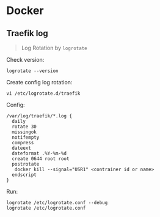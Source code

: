 # Docker  
  
  
## Traefik log 
>  Log Rotation by `logrotate` 

Check version:
```shell
logrotate --version
```
Create config log rotation:
```shell
vi /etc/logrotate.d/traefik
```

Config:
```raw
/var/log/traefik/*.log {
  daily
  rotate 30
  missingok
  notifempty
  compress
  dateext
  dateformat .%Y-%m-%d
  create 0644 root root
  postrotate
   docker kill --signal="USR1" <contrainer id or name>
  endscript
}
```

Run:
```shell
logrotate /etc/logrotate.conf --debug 
logrotate /etc/logrotate.conf
```
<!--stackedit_data:
eyJoaXN0b3J5IjpbLTgyMjA0MTQyMl19
-->